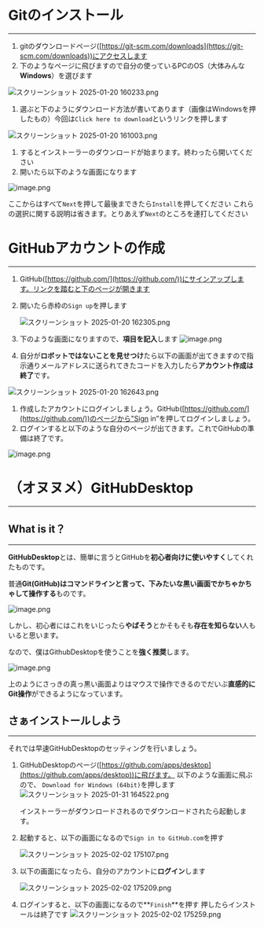 # Gitのインストール
---

1. gitのダウンロードページ([https://git-scm.com/downloads](https://git-scm.com/downloads))にアクセスします
2. 下のようなページに飛びますので自分の使っているPCのOS（大体みんな**Windows**）を選びます

![スクリーンショット 2025-01-20 160233.png](89a25373-dc91-4275-9684-7579b7728710.png)

1. 選ぶと下のようにダウンロード方法が書いてあります（画像はWindowsを押したもの）今回は`Click here to download`というリンクを押します

![スクリーンショット 2025-01-20 161003.png](%25E3%2582%25B9%25E3%2582%25AF%25E3%2583%25AA%25E3%2583%25BC%25E3%2583%25B3%25E3%2582%25B7%25E3%2583%25A7%25E3%2583%2583%25E3%2583%2588_2025-01-20_161003.png)

1. するとインストーラーのダウンロードが始まります。終わったら開いてください
2. 開いたら以下のような画面になります

![image.png](image.png)

ここからはすべて`Next`を押して最後まできたら`Install`を押してください
これらの選択に関する説明は省きます。とりあえず`Next`のところを連打してください

# GitHubアカウントの作成
---

1. GitHub([https://github.com/](https://github.com/))にサインアップします。リンクを踏むと下のページが開きます
2. 開いたら赤枠の`Sign up`を押します

	![スクリーンショット 2025-01-20 162305.png](%25E3%2582%25B9%25E3%2582%25AF%25E3%2583%25AA%25E3%2583%25BC%25E3%2583%25B3%25E3%2582%25B7%25E3%2583%25A7%25E3%2583%2583%25E3%2583%2588_2025-01-20_162305.png)
3. 下のような画面になりますので、**項目を記入**します
	![image.png](image%201.png)

4. 自分が**ロボットではないことを見せつけ**たら以下の画面が出てきますので指示通りメールアドレスに送られてきたコードを入力したら**アカウント作成は終了**です。

![スクリーンショット 2025-01-20 162643.png](%25E3%2582%25B9%25E3%2582%25AF%25E3%2583%25AA%25E3%2583%25BC%25E3%2583%25B3%25E3%2582%25B7%25E3%2583%25A7%25E3%2583%2583%25E3%2583%2588_2025-01-20_162643.png)

1. 作成したアカウントにログインしましょう。GitHub([https://github.com/](https://github.com/))のページから"Sign in”を押してログインしましょう。
2. ログインすると以下のような自分のページが出てきます。これでGitHubの準備は終了です。

![image.png](image%202.png)

# （オヌヌメ）GitHubDesktop
---
## What is it？
---

**GitHubDesktop**とは、簡単に言うとGitHubを**初心者向けに使いやすく**してくれたものです。

普通**Git(GitHub)はコマンドラインと言って、下みたいな黒い画面でかちゃかちゃして操作する**ものです。

![image.png](image%203.png)

しかし、初心者にはこれをいじったら**やばそう**とかそもそも**存在を知らない**人もいると思います。

なので、僕はGithubDesktopを使うことを**強く推奨**します。

![image.png](image%204.png)

上のようにさっきの真っ黒い画面よりはマウスで操作できるのでだいぶ**直感的にGit操作**ができるようになっています。

## さぁインストールしよう
---

それでは早速GitHubDesktopのセッティングを行いましょう。

1. GitHubDesktopのページ([https://github.com/apps/desktop](https://github.com/apps/desktop))に飛びます。
    以下のような画面に飛ぶので、 `Download for Windows (64bit)`を押します
    ![スクリーンショット 2025-01-31 164522.png](%E3%82%B9%E3%82%AF%E3%83%AA%E3%83%BC%E3%83%B3%E3%82%B7%E3%83%A7%E3%83%83%E3%83%88_2025-01-31_164522.png)
    
    インストーラーがダウンロードされるのでダウンロードされたら起動します。
    
2. 起動すると、以下の画面になるので`Sign in to GitHub.com`を押す
    
    ![スクリーンショット 2025-02-02 175107.png](%E3%82%B9%E3%82%AF%E3%83%AA%E3%83%BC%E3%83%B3%E3%82%B7%E3%83%A7%E3%83%83%E3%83%88_2025-02-02_175107.png)
    
3. 以下の画面になったら、自分のアカウントに**ログイン**します
    
    ![スクリーンショット 2025-02-02 175209.png](%E3%82%B9%E3%82%AF%E3%83%AA%E3%83%BC%E3%83%B3%E3%82%B7%E3%83%A7%E3%83%83%E3%83%88_2025-02-02_175209.png)
    
4. ログインすると、以下の画面になるので**`Finish`**を押す
押したらインストールは終了です
	![スクリーンショット 2025-02-02 175259.png](%E3%82%B9%E3%82%AF%E3%83%AA%E3%83%BC%E3%83%B3%E3%82%B7%E3%83%A7%E3%83%83%E3%83%88_2025-02-02_175259.png)